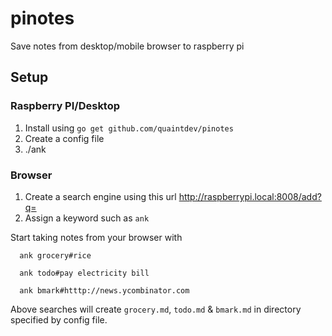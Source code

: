 # pinotes
Save notes from desktop/mobile browser to raspberry pi

## Setup

### Raspberry PI/Desktop
1. Install using `go get github.com/quaintdev/pinotes`
2. Create a config file 
3. ./ank

### Browser
1. Create a search engine using this url http://raspberrypi.local:8008/add?q=
2. Assign a keyword such as `ank`

Start taking notes from your browser with

```
  ank grocery#rice

  ank todo#pay electricity bill

  ank bmark#htttp://news.ycombinator.com
```

Above searches will create `grocery.md`, `todo.md` & `bmark.md` in directory specified by config file.
